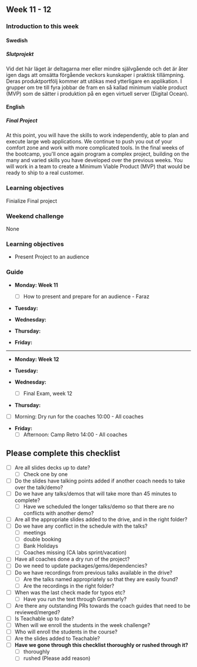 ## Week 11 - 12
### Introduction to this week

#### Swedish
##### Slutprojekt
Vid det här läget är deltagarna mer eller mindre självgående och det är åter igen dags att omsätta förgående veckors kunskaper i praktisk tillämpning.
Deras produktportfölj kommer att utökas med ytterligare en applikation.
I grupper om tre till fyra jobbar de fram en så kallad minimum viable product (MVP) som de sätter i produktion på en egen virtuell server (Digital Ocean).

#### English
##### Final Project

At this point, you will have the skills to work independently, able to plan and execute large web applications. We continue to push you out of your comfort zone and work with more complicated tools. In the final weeks of the bootcamp, you'll once again program a complex project, building on the many and varied skills you have developed over the previous weeks. You will work in a team to create a Minimum Viable Product (MVP) that would be ready to ship to a real customer.

### Learning objectives
Finialize Final project
### Weekend challenge
None
### Learning objectives
- Present Project to an audience 

### Guide

- **Monday: Week 11**
  - [ ] How to present and prepare for an audience - Faraz


- **Tuesday:**


- **Wednesday:**
  

- **Thursday:**


- **Friday:**

---------

- **Monday: Week 12**
 

- **Tuesday:**


- **Wednesday:**
  - [ ] Final Exam, week 12


- **Thursday:**
 - [ ] Morning: Dry run for the coaches 10:00 - All coaches


- **Friday:**
  - [ ] Afternoon: Camp Retro 14:00 - All coaches

## Please complete this checklist
 - [ ] Are all slides decks up to date?
   - [ ] Check one by one
 - [ ] Do the slides have talking points added if another coach needs to take over the talk/demo?
 - [ ] Do we have any talks/demos that will take more than 45 minutes to complete?
	 - [ ] Have we scheduled the longer talks/demo so that there are no conflicts with another demo?
 - [ ] Are all the appropriate slides added to the drive, and in the right folder?
 - [ ] Do we have any conflict in the schedule with the talks?
	 - [ ]  meetings
	 - [ ] double booking
	 - [ ] Bank Holidays
   - [ ] Coaches missing (CA labs sprint/vacation)
- [ ] Have all coaches done a dry run of the project?
- [ ] Do we need to update packages/gems/dependencies?
- [ ] Do we have recordings from previous talks available in the drive?
	- [ ] Are the talks named appropriately so that they are easily found? 
	- [ ] Are the recordings in the right folder?
- [ ] When was the last check made for typos etc?
	- [ ] Have you run the text through Grammarly?
- [ ] Are there any outstanding PRs towards the coach guides that need to be reviewed/merged?
- [ ] Is Teachable up to date?
- [ ] When will we enroll the students in the week challenge?
- [ ] Who will enroll the students in the course?
- [ ] Are the slides added to Teachable?
- [ ] **Have we gone through this checklist thoroughly or rushed through it?**
    - [ ] thoroughly
    - [ ] rushed (Please add reason)
